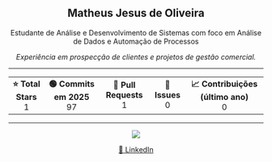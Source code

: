<h2 align="center">Matheus Jesus de Oliveira</h2>
<p align="center">Estudante de Análise e Desenvolvimento de Sistemas com foco em Análise de Dados e Automação de Processos</p>

<p align="center">
  <i>Experiência em prospecção de clientes e projetos de gestão comercial.</i>
</p>

---

<table align="center">
  <tr>
    <td align="center"><strong>⭐ Total Stars</strong><br>1</td>
    <td align="center"><strong>🟢 Commits em 2025</strong><br>97</td>
    <td align="center"><strong>🔁 Pull Requests</strong><br>1</td>
    <td align="center"><strong>🐛 Issues</strong><br>0</td>
    <td align="center"><strong>📈 Contribuições (último ano)</strong><br>0</td>
  </tr>
</table>

---

<p align="center">
  <img src="https://github-readme-stats.vercel.app/api/top-langs/?username=mjoliveir&layout=compact&langs_count=7&theme=tokyonight"/>
</p>

<p align="center">
  <a href="https://www.linkedin.com/in/matheus-jesus-de-oliveira-79a572306" target="_blank">🔗 LinkedIn</a>
</p>
